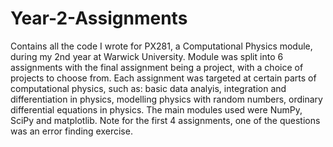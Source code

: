 # Year-2-Assignments
Contains all the code I wrote for PX281, a Computational Physics module, during my 2nd year at Warwick University. Module was split into 6 assignments with the final assignment being a project, with a choice of projects to choose from. Each assignment was targeted at certain parts of computational physics, such as: basic data analyis, integration and differentiation in physics, modelling physics with random numbers, ordinary differential equations in physics. The main modules used were NumPy, SciPy and matplotlib. Note for the first 4 assignments, one of the questions was an error finding exercise.
